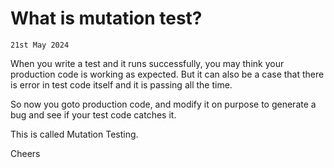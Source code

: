 # What is mutation test?
`21st May 2024` 

When you write a test and it runs successfully, you may think your production code is working as expected. But it can also be a case that there is error in test code itself and it is passing all the time. 

So now you goto production code, and modify it on purpose to generate a bug and see if your test code catches it.

This is called Mutation Testing.

Cheers